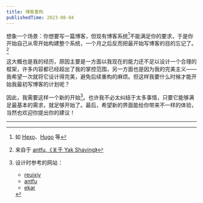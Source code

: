 ```yaml
---
title: 博客重构
publishedTime: 2023-08-04
---
```


想象一个场景：你想要写一篇博客，但现有博客系统[^1]不能满足你的要求，于是你开始自己从零开始构建整个系统，一个月之后反而把最开始写博客的目的忘记了。[^2]

这大概也是我的经历，原因主要是一方面以我现在的能力还不足以设计一个合理的框架，许多内容都已经超出了我的掌控范围，另一方面也是因为我的完美主义——我希望一次就将它设计得完美，避免后续重构的麻烦。但这样我要什么时候才能开始我最初写博客的计划呢？

因此，我需要这样一个新的开始[^3]。也许我不必太纠结于太多事情，只要它能够满足最基本的需求，就足够开始了。最后，希望新的界面能给你带来不一样的体验，当然也欢迎你提出你的建议！

---

[^1]: 如 [Hexo](https://hexo.io/)、[Hugo](https://gohugo.io/) 等
[^2]: 来自于 [antfu,《关于 Yak Shaving》](https://antfu.me/posts/about-yak-shaving-zh#yak-shaving)
[^3]: 设计时参考的网站：
    - [reuixiy](https://io-oi.me/)
    - [antfu](https://antfu.me/)
    - [ekar](https://ekar.site/)
